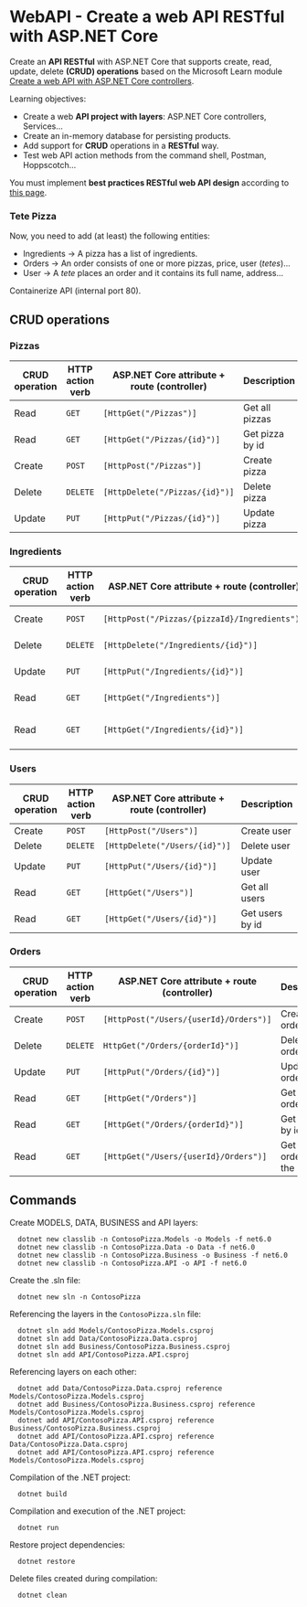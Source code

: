 # WebAPI - Create a web API RESTful with ASP.NET Core

Create an **API RESTful** with ASP.NET Core that supports create, read, update, delete **(CRUD) operations** based on the Microsoft Learn module [Create a web API with ASP.NET Core controllers](https://learn.microsoft.com/en-us/training/modules/build-web-api-aspnet-core/).

Learning objectives:
- Create a web **API project with layers**: ASP.NET Core controllers, Services...
- Create an in-memory database for persisting products.
- Add support for **CRUD** operations in a **RESTful** way.
- Test web API action methods from the command shell, Postman, Hoppscotch...

You must implement **best practices RESTful web API design** according to [this page](https://learn.microsoft.com/en-us/azure/architecture/best-practices/api-design).

### Tete Pizza
Now, you need to add (at least) the following entities:
- Ingredients → A pizza has a list of ingredients.
- Orders → An order consists of one or more pizzas, price, user (_tetes_)...
- User → A _tete_ places an order and it contains its full name, address...

Containerize API (internal port 80).


## CRUD operations
### Pizzas
| CRUD operation  | HTTP action verb | ASP.NET Core attribute + route (controller) | Description
| ------------- | ------------- | ------------- | ------------- |
| Read | `GET` | `[HttpGet("/Pizzas")]` | Get all pizzas
| Read | `GET` | `[HttpGet("/Pizzas/{id}")]` | Get pizza by id
| Create | `POST` | `[HttpPost("/Pizzas")]` | Create pizza
| Delete | `DELETE` | `[HttpDelete("/Pizzas/{id}")]` | Delete pizza
| Update | `PUT` | `[HttpPut("/Pizzas/{id}")]` | Update pizza

### Ingredients
| CRUD operation  | HTTP action verb | ASP.NET Core attribute + route (controller) | Description
| ------------- | ------------- | ------------- | ------------- |
| Create | `POST` | `[HttpPost("/Pizzas/{pizzaId}/Ingredients")]` | Create ingredient
| Delete | `DELETE` | `[HttpDelete("/Ingredients/{id}")] ` | Delete ingredient
| Update | `PUT` | `[HttpPut("/Ingredients/{id}")] ` | Update ingredient
| Read | `GET` | `[HttpGet("/Ingredients")]` | Get all ingredients
| Read | `GET` | `[HttpGet("/Ingredients/{id}")]` | Get ingredient by id

### Users
| CRUD operation  | HTTP action verb | ASP.NET Core attribute + route (controller) | Description
| ------------- | ------------- | ------------- | ------------- |
| Create | `POST` | `[HttpPost("/Users")]` | Create user |
| Delete | `DELETE` | `[HttpDelete("/Users/{id}")]` | Delete user |
| Update | `PUT` | `[HttpPut("/Users/{id}")]` | Update user |
| Read | `GET` | `[HttpGet("/Users")]` | Get all users |
| Read | `GET` | `[HttpGet("/Users/{id}")]` | Get users by id |

### Orders
| CRUD operation  | HTTP action verb | ASP.NET Core attribute + route (controller) | Description
| ------------- | ------------- | ------------- | ------------- |
| Create | `POST` | `[HttpPost("/Users/{userId}/Orders")]` | Create order
| Delete | `DELETE` | `HttpGet("/Orders/{orderId}")]` | Delete order
| Update | `PUT` | `[HttpPut("/Orders/{id}")]` | Update order
| Read | `GET` | `[HttpGet("/Orders")]` | Get all orders
| Read | `GET` | `[HttpGet("/Orders/{orderId}")]` | Get order by id
| Read | `GET` | `[HttpGet("/Users/{userId}/Orders")]` | Get all orders by the user






## Commands
Create MODELS, DATA, BUSINESS and API layers:

      dotnet new classlib -n ContosoPizza.Models -o Models -f net6.0
      dotnet new classlib -n ContosoPizza.Data -o Data -f net6.0
      dotnet new classlib -n ContosoPizza.Business -o Business -f net6.0
      dotnet new classlib -n ContosoPizza.API -o API -f net6.0
      
Create the .sln file:

      dotnet new sln -n ContosoPizza

Referencing the layers in the `ContosoPizza.sln` file:

      dotnet sln add Models/ContosoPizza.Models.csproj
      dotnet sln add Data/ContosoPizza.Data.csproj
      dotnet sln add Business/ContosoPizza.Business.csproj
      dotnet sln add API/ContosoPizza.API.csproj

Referencing layers on each other:

      dotnet add Data/ContosoPizza.Data.csproj reference Models/ContosoPizza.Models.csproj
      dotnet add Business/ContosoPizza.Business.csproj reference Models/ContosoPizza.Models.csproj
      dotnet add API/ContosoPizza.API.csproj reference Business/ContosoPizza.Business.csproj
      dotnet add API/ContosoPizza.API.csproj reference Data/ContosoPizza.Data.csproj
      dotnet add API/ContosoPizza.API.csproj reference Models/ContosoPizza.Models.csproj

Compilation of the .NET project:

      dotnet build

Compilation and execution of the .NET project:

      dotnet run

Restore project dependencies:

      dotnet restore

Delete files created during compilation:

      dotnet clean
